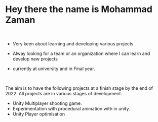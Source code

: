 # Hey there the name is Mohammad Zaman

<br>


* Very keen about learning and developing various projects

* Alway looking for a team or an organization where I can learn and develop new projects

* currently at university and in Final year. 

<br>

The aim is to have the following projects at a finish stage by the end of 2022. All projects are in various stages of development. 

* Unity Multiplayer shooting game.
* Experimentation with procedural animation with in unity. 
* Unity Player optimisation 
